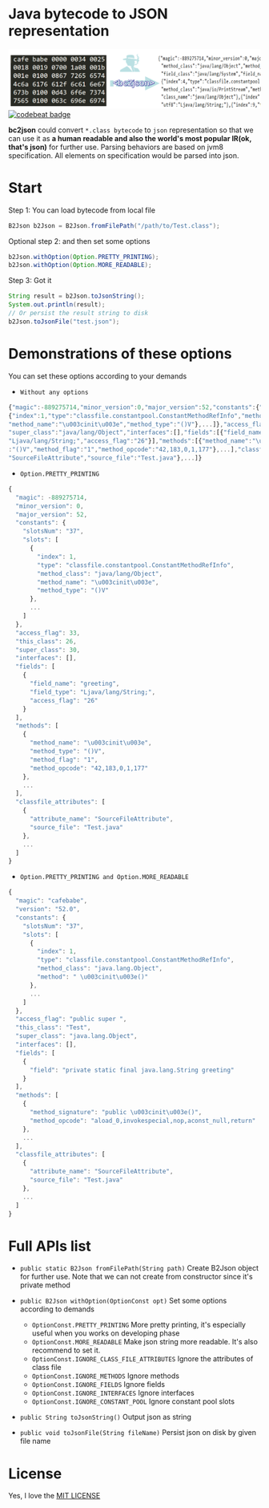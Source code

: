 # Java bytecode to JSON representation

![](static/logo.png)
[![codebeat badge](https://codebeat.co/badges/0d65b756-e695-4e21-8ae2-ff9c11450930)](https://codebeat.co/projects/github-com-racaljk-bc2json-master)

**bc2json** could convert `*.class bytecode` to `json` representation so that we can use it as **a human readable and also the world's most popular IR(ok, that's json)** for further use.
Parsing behaviors are based on jvm8 specification. All elements on specification would be parsed into json.

# Start
Step 1: You can load bytecode from local file
```java
B2Json b2Json = B2Json.fromFilePath("/path/to/Test.class");
```
Optional step 2: and then set some options
```java
b2Json.withOption(Option.PRETTY_PRINTING);
b2Json.withOption(Option.MORE_READABLE);
```
Step 3: Got it
```java
String result = b2Json.toJsonString();
System.out.println(result);
// Or persist the result string to disk
b2Json.toJsonFile("test.json");
```
# Demonstrations of these options
You can set these options according to your demands
+ `Without any options` 
```javascript
{"magic":-889275714,"minor_version":0,"major_version":52,"constants":{"slotsNum":"37","slots":[
{"index":1,"type":"classfile.constantpool.ConstantMethodRefInfo","method_class":"java/lang/Object",
"method_name":"\u003cinit\u003e","method_type":"()V"},...]},"access_flag":33,"this_class":"Test",
"super_class":"java/lang/Object","interfaces":[],"fields":[{"field_name":"greeting","field_type":
"Ljava/lang/String;","access_flag":"26"}],"methods":[{"method_name":"\u003cinit\u003e","method_type"
:"()V","method_flag":"1","method_opcode":"42,183,0,1,177"},...],"classfile_attributes":[{"attribute_name":
"SourceFileAttribute","source_file":"Test.java"},...]}
```
+ `Option.PRETTY_PRINTING`
```javascript
{
  "magic": -889275714,
  "minor_version": 0,
  "major_version": 52,
  "constants": {
    "slotsNum": "37",
    "slots": [
      {
        "index": 1,
        "type": "classfile.constantpool.ConstantMethodRefInfo",
        "method_class": "java/lang/Object",
        "method_name": "\u003cinit\u003e",
        "method_type": "()V"
      },
      ...
    ]
  },
  "access_flag": 33,
  "this_class": 26,
  "super_class": 30,
  "interfaces": [],
  "fields": [
    {
      "field_name": "greeting",
      "field_type": "Ljava/lang/String;",
      "access_flag": "26"
    }
  ],
  "methods": [
    {
      "method_name": "\u003cinit\u003e",
      "method_type": "()V",
      "method_flag": "1",
      "method_opcode": "42,183,0,1,177"
    },
    ...
  ],
  "classfile_attributes": [
    {
      "attribute_name": "SourceFileAttribute",
      "source_file": "Test.java"
    },
    ...
  ]
}
```

+ `Option.PRETTY_PRINTING and Option.MORE_READABLE`
```javascript
{
  "magic": "cafebabe",
  "version": "52.0",
  "constants": {
    "slotsNum": "37",
    "slots": [
      {
        "index": 1,
        "type": "classfile.constantpool.ConstantMethodRefInfo",
        "method_class": "java.lang.Object",
        "method": " \u003cinit\u003e()"
      },
      ...
    ]
  },
  "access_flag": "public super ",
  "this_class": "Test",
  "super_class": "java.lang.Object",
  "interfaces": [],
  "fields": [
    {
      "field": "private static final java.lang.String greeting"
    }
  ],
  "methods": [
    {
      "method_signature": "public \u003cinit\u003e()",
      "method_opcode": "aload_0,invokespecial,nop,aconst_null,return"
    },
    ...
  ],
  "classfile_attributes": [
    {
      "attribute_name": "SourceFileAttribute",
      "source_file": "Test.java"
    },
    ...
  ]
}
```

# Full APIs list
+ `public static B2Json fromFilePath(String path)`
Create B2Json object for further use. Note that we can not create from constructor since it's private method

+ `public B2Json withOption(OptionConst opt)`
Set some options according to demands
    + `OptionConst.PRETTY_PRINTING`  More pretty printing, it's especially useful when you works on developing phase
    + `OptionConst.MORE_READABLE` Make json string more readable. It's also recommend to set it. 
    + `OptionConst.IGNORE_CLASS_FILE_ATTRIBUTES` Ignore the attributes of class file
    + `OptionConst.IGNORE_METHODS` Ignore methods     
    + `OptionConst.IGNORE_FIELDS` Ignore fields
    + `OptionConst.IGNORE_INTERFACES` Ignore interfaces
    + `OptionConst.IGNORE_CONSTANT_POOL` Ignore constant pool slots
+ `public String toJsonString()` Output json as string
+ `public void toJsonFile(String fileName)` Persist json on disk by given file name

# License
Yes, I love the [MIT LICENSE](LICENSE)